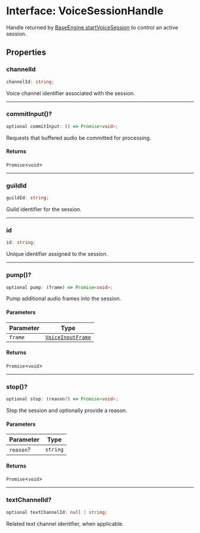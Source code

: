 # Interface: VoiceSessionHandle

Handle returned by [BaseEngine.startVoiceSession](Class.BaseEngine.md#startvoicesession) to control an active session.

## Properties

### channelId

```ts
channelId: string;
```

Voice channel identifier associated with the session.

***

### commitInput()?

```ts
optional commitInput: () => Promise<void>;
```

Requests that buffered audio be committed for processing.

#### Returns

`Promise`\<`void`\>

***

### guildId

```ts
guildId: string;
```

Guild identifier for the session.

***

### id

```ts
id: string;
```

Unique identifier assigned to the session.

***

### pump()?

```ts
optional pump: (frame) => Promise<void>;
```

Pump additional audio frames into the session.

#### Parameters

| Parameter | Type |
| ------ | ------ |
| `frame` | [`VoiceInputFrame`](Interface.VoiceInputFrame.md) |

#### Returns

`Promise`\<`void`\>

***

### stop()?

```ts
optional stop: (reason?) => Promise<void>;
```

Stop the session and optionally provide a reason.

#### Parameters

| Parameter | Type |
| ------ | ------ |
| `reason`? | `string` |

#### Returns

`Promise`\<`void`\>

***

### textChannelId?

```ts
optional textChannelId: null | string;
```

Related text channel identifier, when applicable.
